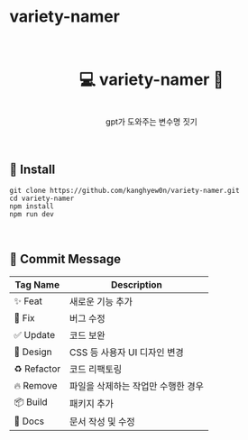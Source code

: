 # variety-namer

<br/>

<h1 align="center">💻 variety-namer 💬 </h1>
<p align="center">
  <br/>gpt가 도와주는 변수명 짓기  
  <br/>
    
<br/>
<br/>

## 🔩 Install
```
git clone https://github.com/kanghyew0n/variety-namer.git
cd variety-namer
npm install
npm run dev
```

<br/>


## 💬 Commit Message

| Tag Name    | Description                                      |
| ----------- | -------------------------------------------------|
| ✨ Feat     | 새로운 기능 추가                                      |
| 🐛 Fix      | 버그 수정                                           |
| ✅ Update   | 코드 보완                                           |
| 💄 Design   | CSS 등 사용자 UI 디자인 변경                           |
| ♻️ Refactor  | 코드 리팩토링                                        |
| 🔥 Remove   | 파일을 삭제하는 작업만 수행한 경우                         |
| 📦 Build    | 패키지 추가                                          |
| 📝 Docs     | 문서 작성 및 수정                                     |
